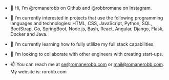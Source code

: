 - 👋 Hi, I’m @romanerobb on Github and @robbromane on Instagram.

- 👀 I’m currently interested in projects that use the following programming languages and technologies: HTML, CSS, JavaScript, Python, SQL, BootStrap, Go, SpringBoot, Node.js, Bash, React, Angular, Django, Flask, Docker and Java.

- 🌱 I’m currently learning how to fully utlilize my full stack capabilities.

- 💞️ I’m looking to collaborate with other engineers with creating start-ups.

- 📫 You can reach me at se@romanerobb.com or mail@romanerobb.com. My website is: rorobb.com
